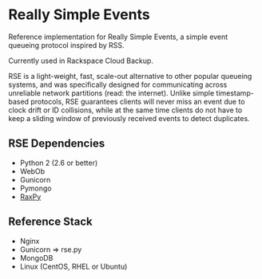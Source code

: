 # Really Simple Events

Reference implementation for Really Simple Events, a simple event queueing protocol inspired by RSS.

Currently used in Rackspace Cloud Backup.

RSE is a light-weight, fast, scale-out alternative to other popular queueing systems, and was specifically designed for communicating across unreliable network partitions (read: the internet). Unlike simple timestamp-based protocols, RSE guarantees clients will never miss an event due to clock drift or ID collisions, while at the same time clients do not have to keep a sliding window of previously received events to detect duplicates.

## RSE Dependencies

* Python 2 (2.6 or better)
* WebOb
* Gunicorn
* Pymongo
* [RaxPy](https://github.rackspace.com/atl/rax-py)

## Reference Stack

* Nginx
* Gunicorn => rse.py
* MongoDB
* Linux (CentOS, RHEL or Ubuntu)